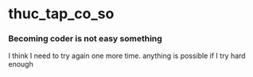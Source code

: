 # thuc_tap_co_so

### Becoming coder is not easy something

I think I need to try again one more time.
anything is possible if I try hard enough